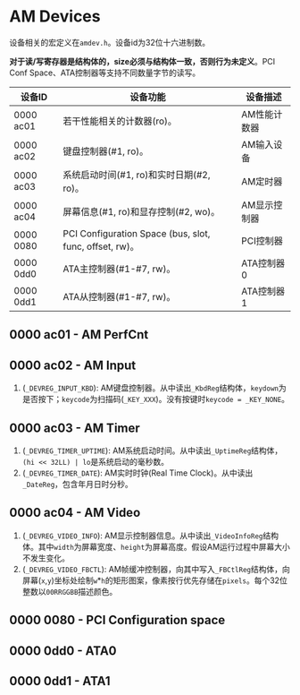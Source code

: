 # AM Devices

设备相关的宏定义在`amdev.h`。设备id为32位十六进制数。

**对于读/写寄存器是结构体的，size必须与结构体一致，否则行为未定义**。PCI Conf Space、ATA控制器等支持不同数量字节的读写。

| 设备ID      | 设备功能                                     | 设备描述    |
| --------- | ---------------------------------------- | ------- |
| 0000 ac01 | 若干性能相关的计数器(ro)。           | AM性能计数器 |
| 0000 ac02 | 键盘控制器(#1, ro)。 | AM输入设备 |
| 0000 ac03 | 系统启动时间(#1, ro)和实时日期(#2, ro)。 | AM定时器   |
| 0000 ac04 | 屏幕信息(#1, ro)和显存控制(#2, wo)。 | AM显示控制器 |
| 0000 0080 | PCI Configuration Space (bus, slot, func, offset, rw)。 | PCI控制器  |
| 0000 0dd0 | ATA主控制器(#1-#7, rw)。       | ATA控制器0 |
| 0000 0dd1 | ATA从控制器(#1-#7, rw)。         | ATA控制器1 |

## 0000 ac01 - AM PerfCnt
## 0000 ac02 - AM Input

1.  (`_DEVREG_INPUT_KBD`): AM键盘控制器。从中读出`_KbdReg`结构体，`keydown`为是否按下；`keycode`为扫描码(`_KEY_XXX`)。没有按键时`keycode = _KEY_NONE`。

## 0000 ac03 - AM Timer

1. (`_DEVREG_TIMER_UPTIME`): AM系统启动时间。从中读出`_UptimeReg`结构体，`(hi << 32LL) | lo`是系统启动的毫秒数。
2. (`_DEVREG_TIMER_DATE`): AM实时时钟(Real Time Clock)。从中读出`_DateReg`，包含年月日时分秒。

## 0000 ac04 - AM Video

1. (`_DEVREG_VIDEO_INFO`): AM显示控制器信息。从中读出`_VideoInfoReg`结构体。其中`width`为屏幕宽度、`height`为屏幕高度。假设AM运行过程中屏幕大小不发生变化。
2. (`_DEVREG_VIDEO_FBCTL`): AM帧缓冲控制器，向其中写入`_FBCtlReg`结构体，向屏幕(`x`,`y`)坐标处绘制`w`*`h`的矩形图案，像素按行优先存储在`pixels`。每个32位整数以`00RRGGBB`描述颜色。

## 0000 0080 - PCI Configuration space
## 0000 0dd0 - ATA0
## 0000 0dd1 - ATA1
